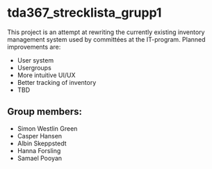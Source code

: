# tda367_strecklista_grupp1
This project is an attempt at rewriting the currently existing inventory management system used by committées at the IT-program.
Planned improvements are:
- User system
- Usergroups
- More intuitive UI/UX
- Better tracking of inventory
- TBD

## Group members:
- Simon Westlin Green
- Casper Hansen
- Albin Skeppstedt
- Hanna Forsling
- Samael Pooyan
